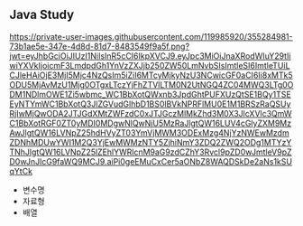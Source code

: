 ## Java Study

https://private-user-images.githubusercontent.com/119985920/355284981-73b1ae5e-347e-4d8d-81d7-8483549f9a5f.png?jwt=eyJhbGciOiJIUzI1NiIsInR5cCI6IkpXVCJ9.eyJpc3MiOiJnaXRodWIuY29tIiwiYXVkIjoicmF3LmdpdGh1YnVzZXJjb250ZW50LmNvbSIsImtleSI6ImtleTUiLCJleHAiOjE3MjI5Mjc4NzQsIm5iZiI6MTcyMjkyNzU3NCwicGF0aCI6Ii8xMTk5ODU5MjAvMzU1Mjg0OTgxLTczYjFhZTVlLTM0N2UtNGQ4ZC04MWQ3LTg0ODM1NDlmOWE1Zi5wbmc_WC1BbXotQWxnb3JpdGhtPUFXUzQtSE1BQy1TSEEyNTYmWC1BbXotQ3JlZGVudGlhbD1BS0lBVkNPRFlMU0E1M1BRSzRaQSUyRjIwMjQwODA2JTJGdXMtZWFzdC0xJTJGczMlMkZhd3M0X3JlcXVlc3QmWC1BbXotRGF0ZT0yMDI0MDgwNlQwNjU5MzRaJlgtQW16LUV4cGlyZXM9MzAwJlgtQW16LVNpZ25hdHVyZT03YmVjMWM3ODExMzg4NjYzNWEwMzdmZDNhMDUwYWI1M2Q3YjEwMWMzNTY5ZjhiNmY3ZDQ2ZWQ2ODg1MTYzYTNhJlgtQW16LVNpZ25lZEhlYWRlcnM9aG9zdCZhY3Rvcl9pZD0wJmtleV9pZD0wJnJlcG9faWQ9MCJ9.aiPi0geEMuCxCer5aONbZ8WAQDSkDe2aNs1kSUqYtCk

- 변수명
- 자료형
- 배열
